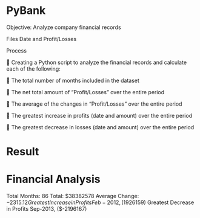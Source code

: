 # PyBank

Objective: Analyze company financial records

Files
Date and Profit/Losses


Process


	Creating a Python script to analyze the financial records and calculate each of the following:

	The total number of months included in the dataset

	The net total amount of “Profit/Losses” over the entire period

	The average of the changes in “Profit/Losses” over the entire period

	The greatest increase in profits (date and amount) over the entire period

	The greatest decrease in losses (date and amount) over the entire period



# Result

Financial Analysis
======================
Total Months: 86
Total: $38382578
Average Change: $-2315.12
Greatest Increase in Profits Feb-2012, ($1926159)
Greatest Decrease in Profits Sep-2013, ($-2196167)

